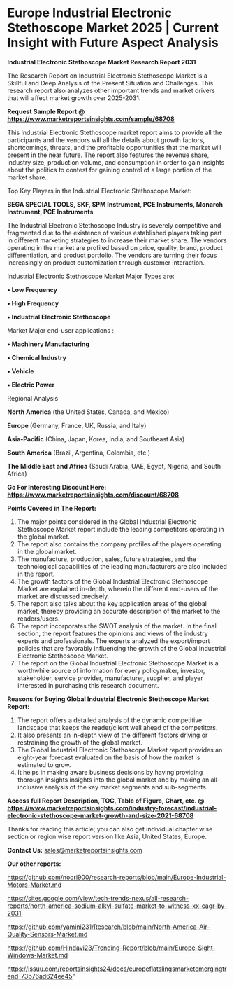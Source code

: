 # Europe Industrial Electronic Stethoscope Market 2025 | Current Insight with Future Aspect Analysis

<strong>Industrial Electronic Stethoscope Market Research Report 2031</strong>

The Research Report on Industrial Electronic Stethoscope Market is a Skillful and Deep Analysis of the Present Situation and Challenges. This research report also analyzes other important trends and market drivers that will affect market growth over 2025-2031.

<strong>Request Sample Report @ <a href=https://www.marketreportsinsights.com/sample/68708>https://www.marketreportsinsights.com/sample/68708</a></strong>

This Industrial Electronic Stethoscope market report aims to provide all the participants and the vendors will all the details about growth factors, shortcomings, threats, and the profitable opportunities that the market will present in the near future. The report also features the revenue share, industry size, production volume, and consumption in order to gain insights about the politics to contest for gaining control of a large portion of the market share.

Top Key Players in the Industrial Electronic Stethoscope Market:

<strong>BEGA SPECIAL TOOLS, SKF, SPM Instrument, PCE Instruments, Monarch Instrument, PCE Instruments</strong>

The Industrial Electronic Stethoscope Industry is severely competitive and fragmented due to the existence of various established players taking part in different marketing strategies to increase their market share. The vendors operating in the market are profiled based on price, quality, brand, product differentiation, and product portfolio. The vendors are turning their focus increasingly on product customization through customer interaction.

Industrial Electronic Stethoscope Market Major Types are:

<strong>• Low Frequency

• High Frequency

• Industrial Electronic Stethoscope</strong>

Market Major end-user applications :

<strong>• Machinery Manufacturing

• Chemical Industry

• Vehicle

• Electric Power</strong>

Regional Analysis

</u><strong><b>North America</b></strong> (the United States, Canada, and Mexico)

<strong><b>Europe </b></strong>(Germany, France, UK, Russia, and Italy)

<strong><b>Asia-Pacific</b></strong> (China, Japan, Korea, India, and Southeast Asia)

<strong><b>South America</b></strong> (Brazil, Argentina, Colombia, etc.)

<strong><b>The Middle East and Africa</b></strong> (Saudi Arabia, UAE, Egypt, Nigeria, and South Africa)

<strong>Go For Interesting Discount Here: <a href=https://www.marketreportsinsights.com/discount/68708>https://www.marketreportsinsights.com/discount/68708</a></strong>

<strong>Points Covered in The Report:</strong>
<ol>
  <li>The major points considered in the Global Industrial Electronic Stethoscope Market report include the leading competitors operating in the global market.</li>
  <li>The report also contains the company profiles of the players operating in the global market.</li>
  <li>The manufacture, production, sales, future strategies, and the technological capabilities of the leading manufacturers are also included in the report.</li>
  <li>The growth factors of the Global Industrial Electronic Stethoscope Market are explained in-depth, wherein the different end-users of the market are discussed precisely.</li>
  <li>The report also talks about the key application areas of the global market, thereby providing an accurate description of the market to the readers/users.</li>
  <li>The report incorporates the SWOT analysis of the market. In the final section, the report features the opinions and views of the industry experts and professionals. The experts analyzed the export/import policies that are favorably influencing the growth of the Global Industrial Electronic Stethoscope Market.</li>
  <li>The report on the Global Industrial Electronic Stethoscope Market is a worthwhile source of information for every policymaker, investor, stakeholder, service provider, manufacturer, supplier, and player interested in purchasing this research document.</li>
</ol>
<strong>Reasons for Buying Global Industrial Electronic Stethoscope Market Report:</strong>

<ol>
  <li>The report offers a detailed analysis of the dynamic competitive landscape that keeps the reader/client well ahead of the competitors.</li>
  <li>It also presents an in-depth view of the different factors driving or restraining the growth of the global market.</li>
  <li>The Global Industrial Electronic Stethoscope Market report provides an eight-year forecast evaluated on the basis of how the market is estimated to grow.</li>
  <li>It helps in making aware business decisions by having providing thorough insights insights into the global market and by making an all-inclusive analysis of the key market segments and sub-segments.</li>
</ol>
<strong>Access full Report Description, TOC, Table of Figure, Chart, etc. @ <a href=https://www.marketreportsinsights.com/industry-forecast/industrial-electronic-stethoscope-market-growth-and-size-2021-68708>https://www.marketreportsinsights.com/industry-forecast/industrial-electronic-stethoscope-market-growth-and-size-2021-68708</a></strong>


Thanks for reading this article; you can also get individual chapter wise section or region wise report version like Asia, United States, Europe.

<strong>Contact Us:</strong>
sales@marketreportsinsights.com

<strong>Our other reports:</strong>

<a href=https://github.com/noori900/research-reports/blob/main/Europe-Industrial-Motors-Market.md>https://github.com/noori900/research-reports/blob/main/Europe-Industrial-Motors-Market.md</a>

<a href=https://sites.google.com/view/tech-trends-nexus/all-research-reports/north-america-sodium-alkyl-sulfate-market-to-witness-xx-cagr-by-2031>https://sites.google.com/view/tech-trends-nexus/all-research-reports/north-america-sodium-alkyl-sulfate-market-to-witness-xx-cagr-by-2031</a>

<a href=https://github.com/yamini231/Research/blob/main/North-America-Air-Quality-Sensors-Market.md>https://github.com/yamini231/Research/blob/main/North-America-Air-Quality-Sensors-Market.md</a>

<a href=https://github.com/Hindavi23/Trending-Report/blob/main/Europe-Sight-Windows-Market.md>https://github.com/Hindavi23/Trending-Report/blob/main/Europe-Sight-Windows-Market.md</a>

<a href=https://issuu.com/reportsinsights24/docs/europeflatslingsmarketemergingtrend_73b76ad624ee45>https://issuu.com/reportsinsights24/docs/europeflatslingsmarketemergingtrend_73b76ad624ee45</a>"
